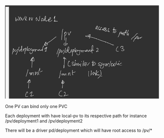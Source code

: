 ![Idea](./research.png)





One PV can bind only one PVC

Each deployment with have local-pv to its respective path for instance /pv/deployment1 and /pv/deployment2



There will be a driver pd/deployment which will have root access to /pv/*



